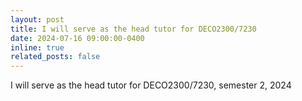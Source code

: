 ```yaml
---
layout: post
title: I will serve as the head tutor for DECO2300/7230
date: 2024-07-16 09:00:00-0400
inline: true
related_posts: false
---
```


I will serve as the head tutor for DECO2300/7230, semester 2, 2024
